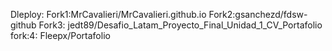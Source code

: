 Dleploy: 
Fork1:MrCavalieri/MrCavalieri.github.io
Fork2:gsanchezd/fdsw-github
Fork3: jedt89/Desafio_Latam_Proyecto_Final_Unidad_1_CV_Portafolio
fork:4: Fleepx/Portafolio
